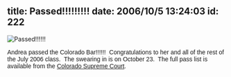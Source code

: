 title: Passed!!!!!!!!!
date: 2006/10/5 13:24:03
id: 222
---
![Passed!!!!!!](/journal_images/lawyer.jpg)

<font face="Arial">Andrea passed the Colorado Bar!!!!!!  Congratulations to her and all of the rest of the July 2006 class.  The swearing in is on October 23.  The full pass list is available from the [Colorado Supreme Court](http://www.coloradosupremecourt.com/BLE/results/July2006/Alphabetical%20Pass%20List.pdf).</font>